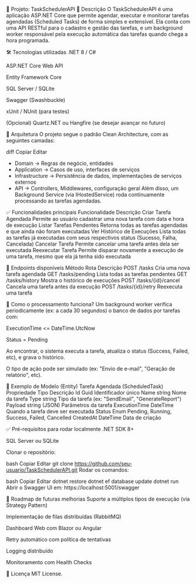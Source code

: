 📌 Projeto: TaskSchedulerAPI
📖 Descrição
O TaskSchedulerAPI é uma aplicação ASP.NET Core que permite agendar, executar e monitorar tarefas agendadas (Scheduled Tasks) de forma simples e extensível.
Ela conta com uma API RESTful para o cadastro e gestão das tarefas, e um background worker responsável pela execução automática das tarefas quando chega a hora programada.

🛠️ Tecnologias utilizadas
.NET 8 / C#

ASP.NET Core Web API

Entity Framework Core

SQL Server / SQLite

Swagger (Swashbuckle)

xUnit / NUnit (para testes)

(Opcional) Quartz.NET ou Hangfire (se desejar avançar no futuro)

📐 Arquitetura
O projeto segue o padrão Clean Architecture, com as seguintes camadas:

diff
Copiar
Editar
- Domain          → Regras de negócio, entidades
- Application     → Casos de uso, interfaces de serviços
- Infrastructure  → Persistência de dados, implementações de serviços externos
- API             → Controllers, Middlewares, configuração geral
Além disso, um Background Service (via IHostedService) roda continuamente processando as tarefas agendadas.

✅ Funcionalidades principais
Funcionalidade	Descrição
Criar Tarefa Agendada	Permite ao usuário cadastrar uma nova tarefa com data e hora de execução
Listar Tarefas Pendentes	Retorna todas as tarefas agendadas e que ainda não foram executadas
Ver Histórico de Execuções	Lista todas as tarefas já executadas com seus respectivos status (Sucesso, Falha, Cancelada)
Cancelar Tarefa	Permite cancelar uma tarefa antes dela ser executada
Reexecutar Tarefa	Permite disparar novamente a execução de uma tarefa, mesmo que ela já tenha sido executada

🔌 Endpoints disponíveis
Método	Rota	Descrição
POST	/tasks	Cria uma nova tarefa agendada
GET	/tasks/pending	Lista todas as tarefas pendentes
GET	/tasks/history	Mostra o histórico de execuções
POST	/tasks/{id}/cancel	Cancela uma tarefa antes da execução
POST	/tasks/{id}/retry	Reexecuta uma tarefa

🏃 Como o processamento funciona?
Um background worker verifica periodicamente (ex: a cada 30 segundos) o banco de dados por tarefas com:

ExecutionTime <= DateTime.UtcNow

Status = Pending

Ao encontrar, o sistema executa a tarefa, atualiza o status (Success, Failed, etc), e grava o histórico.

O tipo de ação pode ser simulado (ex: "Envio de e-mail", "Geração de relatório", etc).

🧱 Exemplo de Modelo (Entity)
Tarefa Agendada (ScheduledTask)
Propriedade	Tipo	Descrição
Id	Guid	Identificador único
Name	string	Nome da tarefa
Type	string	Tipo da tarefa (ex: "SendEmail", "GenerateReport")
Payload	string (JSON)	Parâmetros da tarefa
ExecutionTime	DateTime	Quando a tarefa deve ser executada
Status	Enum	Pending, Running, Success, Failed, Cancelled
CreatedAt	DateTime	Data de criação

✅ Pré-requisitos para rodar localmente
.NET SDK 8+

SQL Server ou SQLite

Clonar o repositório:

bash
Copiar
Editar
git clone https://github.com/seu-usuario/TaskSchedulerAPI.git
Rodar os comandos:

bash
Copiar
Editar
dotnet restore
dotnet ef database update
dotnet run
Abrir o Swagger UI em:
https://localhost:5001/swagger

🚀 Roadmap de futuras melhorias
Suporte a múltiplos tipos de execução (via Strategy Pattern)

Implementação de filas distribuídas (RabbitMQ)

Dashboard Web com Blazor ou Angular

Retry automático com política de tentativas

Logging distribuído

Monitoramento com Health Checks

📄 Licença
MIT License.
